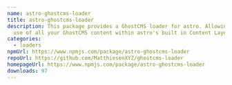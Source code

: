 ```yaml
---
name: astro-ghostcms-loader
title: astro-ghostcms-loader
description: This package provides a GhostCMS loader for astro. Allowing ease of
  use of all your GhostCMS content within astro's built in Content Layer!
categories:
  - loaders
npmUrl: https://www.npmjs.com/package/astro-ghostcms-loader
repoUrl: https://github.com/MatthiesenXYZ/ghostcms-loader
homepageUrl: https://www.npmjs.com/package/astro-ghostcms-loader
downloads: 97
---
```


